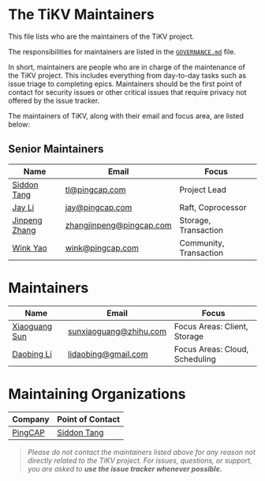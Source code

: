 # The TiKV Maintainers

This file lists who are the maintainers of the TiKV project.

The responsibilities for maintainers are listed in the [`GOVERNANCE.md`](GOVERNANCE.md) file.

In short, maintainers are people who are in charge of the maintenance of the TiKV project. This includes everything from day-to-day tasks such as issue triage to completing epics. Maintainers should be the first point of contact for security issues or other critical issues that require privacy not offered by the issue tracker.

The maintainers of TiKV, along with their email and focus area, are listed below:

## Senior Maintainers

Name | Email | Focus
----|---|---
[Siddon Tang](https://github.com/siddontang) | [tl@pingcap.com](mailto:tl@pingcap.com) | Project Lead
[Jay Li](https://github.com/busyjay) | [jay@pingcap.com](mailto:jay@pingcap.com) | Raft, Coprocessor
[Jinpeng Zhang](https://github.com/zhangjinpeng1987) | [zhangjinpeng@pingcap.com](mailto:zhangjinpeng@pingcap.com) | Storage, Transaction
[Wink Yao](https://github.com/winkyao) | [wink@pingcap.com](mailto:wink@pingcap.com) | Community, Transaction

# Maintainers

Name | Email | Focus
----|---|---
[Xiaoguang Sun](https://github.com/sunxiaoguang) | [sunxiaoguang@zhihu.com](mailto:sunxiaoguang@zhihu.com) | Focus Areas: Client, Storage
[Daobing Li](https://github.com/lidaobing) | [lidaobing@gmail.com](mailto:lidaobing@gmail.com) | Focus Areas: Cloud, Scheduling

# Maintaining Organizations

Company | Point of Contact
----|---
[PingCAP](http://github.com/pingcap/) | [Siddon Tang](http://github.com/siddontang)

> *Please do not contact the maintainers listed above for any reason not directly related to the TiKV project. For issues, questions, or support, you are asked to **use the issue tracker whenever possible.***
